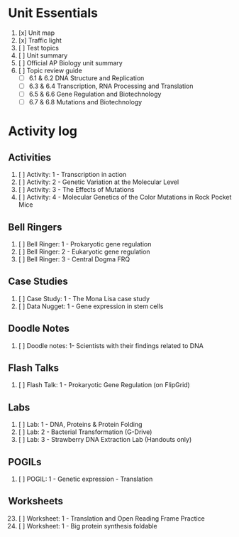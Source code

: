 # Unit Essentials
1. [x] Unit map
2. [x] Traffic light
3. [ ] Test topics
4. [ ] Unit summary
5. [ ] Official AP Biology unit summary
6. [ ] Topic review guide  
	- [ ] 6.1 & 6.2 DNA Structure and Replication  
	- [ ] 6.3 & 6.4 Transcription, RNA Processing and Translation  
	- [ ] 6.5 & 6.6 Gene Regulation and Biotechnology  
	- [ ] 6.7 & 6.8 Mutations and Biotechnology

# Activity log
## Activities
1. [ ] Activity: 1 - Transcription in action
2. [ ] Activity: 2 - Genetic Variation at the Molecular Level
3. [ ] Activity: 3 - The Effects of Mutations
4. [ ] Activity: 4 - Molecular Genetics of the Color Mutations in Rock Pocket Mice

## Bell Ringers
1. [ ] Bell Ringer: 1 - Prokaryotic gene regulation
2. [ ] Bell Ringer: 2 - Eukaryotic gene regulation
3. [ ] Bell Ringer: 3 - Central Dogma FRQ

## Case Studies
1. [ ] Case Study: 1 - The Mona Lisa case study
2. [ ] Data Nugget: 1 - Gene expression in stem cells

## Doodle Notes
1. [ ] Doodle notes: 1- Scientists with their findings related to DNA

## Flash Talks
1. [ ] Flash Talk: 1 - Prokaryotic Gene Regulation (on FlipGrid)

## Labs
1. [ ] Lab: 1 - DNA, Proteins & Protein Folding
2. [ ] Lab: 2 - Bacterial Transformation (G-Drive)
3. [ ] Lab: 3 - Strawberry DNA Extraction Lab (Handouts only)

## POGILs
1. [ ] POGIL: 1 - Genetic expression - Translation

## Worksheets
23. [ ] Worksheet: 1 - Translation and Open Reading Frame Practice
24. [ ] Worksheet: 1 - Big protein synthesis foldable
